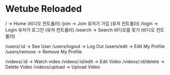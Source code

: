 # Wetube Reloaded

/ -> Home (비디오 컨트롤러)
/join -> Join 유저가 가입 (유저 컨트롤러)
/login -> Login 유저가 로그인 (유저 컨트롤러)
/search -> Search 비디오를 찾기 (비디오 컨트롤러)

/users/:id -> See User
/users/logout -> Log Out
/users/edit -> Edit My Profile
/users/remove -> Remove My Profile

/videos/:id -> Watch video
/videos/:id/edit -> Edit Video
/videos/:id/delete -> Delete Video
/videos/upload -> Upload Video
